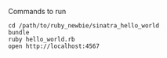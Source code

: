 Commands to run

    cd /path/to/ruby_newbie/sinatra_hello_world
    bundle
    ruby hello_world.rb
    open http://localhost:4567
